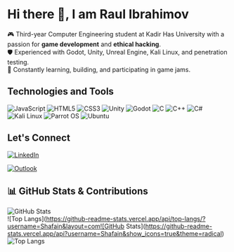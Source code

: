# Hi there 👋, I am Raul Ibrahimov

🎮 Third-year Computer Engineering student at Kadir Has University with a passion for **game development** and **ethical hacking**.  
🛡️ Experienced with Godot, Unity, Unreal Engine, Kali Linux, and penetration testing.  
🚀 Constantly learning, building, and participating in game jams.  
## Technologies and Tools

![JavaScript](https://img.shields.io/badge/JavaScript-F7DF1E?style=for-the-badge&logo=javascript&logoColor=black)
![HTML5](https://img.shields.io/badge/HTML5-E34F26?style=for-the-badge&logo=html5&logoColor=white)
![CSS3](https://img.shields.io/badge/CSS3-1572B6?style=for-the-badge&logo=css3&logoColor=white)
![Unity](https://img.shields.io/badge/Unity-100000?style=for-the-badge&logo=unity&logoColor=white)
![Godot](https://img.shields.io/badge/Godot-478CBF?style=for-the-badge&logo=godot-engine&logoColor=white)
![C](https://img.shields.io/badge/C-00599C?style=for-the-badge&logo=c&logoColor=white)
![C++](https://img.shields.io/badge/C++-00599C?style=for-the-badge&logo=cplusplus&logoColor=white)
![C#](https://img.shields.io/badge/C%23-239120?style=for-the-badge&logo=c-sharp&logoColor=white)
![Kali Linux](https://img.shields.io/badge/Kali%20Linux-557C94?style=for-the-badge&logo=kalilinux&logoColor=white)
![Parrot OS](https://img.shields.io/badge/Parrot%20OS-29A69A?style=for-the-badge&logo=parrot-security&logoColor=white)
![Ubuntu](https://img.shields.io/badge/Ubuntu-E95420?style=for-the-badge&logo=ubuntu&logoColor=white)


## Let's Connect
[![LinkedIn](https://img.shields.io/badge/LinkedIn-0A66C2?style=for-the-badge&logo=linkedin&logoColor=white)](https://www.linkedin.com/in/raul-ibrahimov-4b031b210/)

[![Outlook](https://img.shields.io/badge/Outlook-0078D4?style=for-the-badge&logo=microsoft-outlook&logoColor=white)](mailto:raul.ibrahimov@stu.khas.edu.tr)


## 📊 GitHub Stats & Contributions

![GitHub Stats](https://github-readme-stats.vercel.app/api?username=Shafain&show_icons=true&theme=radical)  
![Top Langs](https://github-readme-stats.vercel.app/api/top-langs/?username=Shafain&layout=com![GitHub Stats](https://github-readme-stats.vercel.app/api?username=Shafain&show_icons=true&theme=radical)  
![Top Langs](https://github-readme-stats.vercel.app/api/top-langs/?username=Shafain&layout=compact&theme=radical)





